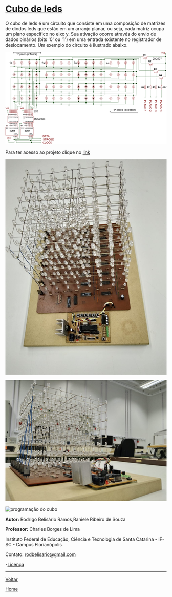 # [Cubo de leds](https://github.com/Kallarari/lpae.github.io/tree/master/projetos/leds%20cube)


O cubo de leds é um circuito que consiste em uma composição de matrizes de diodos leds que estão em um arranjo planar, ou seja, cada matriz ocupa um plano específico no eixo y. Sua ativação ocorre através do envio de dados binários (bits '0' ou '1') em uma entrada existente no registrador de deslocamento. Um exemplo do circuito é ilustrado abaixo.



![](.\Imagens\cubo.png)


Para ter acesso ao projeto clique no [link ](https://drive.google.com/open?id=0BxypEsuCzldFdzN6elYwenJZX1lJckE4ak5DdUZoNnk5ek1v)

![cubo suerior](https://github.com/LPAE/lpae.github.io/blob/master/estudos/Cubo/Imagens/imagem%20superior.jpeg?raw=true)


![cubo inferior](https://github.com/LPAE/lpae.github.io/blob/master/estudos/Cubo/Imagens/cubo%20inferior.jpeg?raw=true)


![programação do cubo](https://github.com/LPAE/lpae.github.io/blob/master/estudos/Cubo/Imagens/giphy.gif?raw=true)

__Autor:__
Rodrigo Belisário Ramos,Raniele Ribeiro de Souza
<br/>

__Professor:__
Charles Borges de Lima
<br>


Instituto Federal de Educação, Ciência e Tecnologia de Santa Catarina - IF-SC - Campus Florianópolis
<br/>

Contato:
rodbelisario@gmail.com


-[Licença](./license)

---
[Voltar](./../)

[Home](https://lpae.github.io/)


